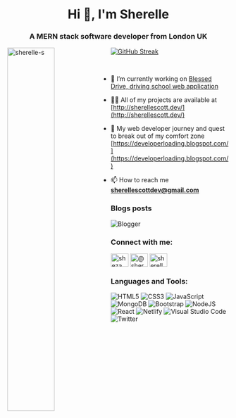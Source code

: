 <h1 align="center">Hi 👋, I'm Sherelle</h1>
<h3 align="center">A MERN stack software developer from London UK</h3>
<!-- changed width from 47% to 44% after i temp hid stats-->
<p><img align="left" width="46%" src="https://github-readme-stats.vercel.app/api/top-langs?username=sherelle-s&show_icons=true&theme=github_dark&locale=en&layout=compact" alt="sherelle-s" /></p>

[![GitHub Streak](https://streak-stats.demolab.com/?user=sherelle-s&theme=github-dark-blue)](https://git.io/streak-stats)

<!--<p>&nbsp;<img align="left"  width="47%" src="https://github-readme-stats.vercel.app/api?username=sherelle-s&show_icons=true&theme=github_dark&locale=en" alt="sherelle-s" /></p-->

<p>   
<br>
  
- 🔭 I’m currently working on [Blessed Drive, driving school web application](https://github.com/Sherelle-S/BlessedDrive.io)

- 👨‍💻 All of my projects are available at [http://sherellescott.dev/](http://sherellescott.dev/)

- 📝 My web developer journey and quest to break out of my comfort zone [https://developerloading.blogspot.com/](https://developerloading.blogspot.com/)

- 📫 How to reach me **sherellescottdev@gmail.com**</p>

### Blogs posts
![Blogger](https://img.shields.io/badge/Blogger-FF5722?style=for-the-badge&logo=blogger&logoColor=white)
<!-- Dev.to blog](https://img.shields.io/badge/dev.to-0A0A0A?style=for-the-badge&logo=dev.to&logoColor=white)-->
<!-- BLOG-POST-LIST:START -->
<!-- BLOG-POST-LIST:END -->

<h3 align="left">Connect with me:</h3>
<p align="left">
<a href="https://dev.to/sheza" target="blank"><img align="center" src="https://raw.githubusercontent.com/rahuldkjain/github-profile-readme-generator/master/src/images/icons/Social/devto.svg" alt="sheza" height="30" width="40" /></a>
<a href="https://twitter.com/@sherellie1" target="blank"><img align="center" src="https://raw.githubusercontent.com/rahuldkjain/github-profile-readme-generator/master/src/images/icons/Social/twitter.svg" alt="@sherellie1" height="30" width="40" /></a>
<a href="https://linkedin.com/in/sherelle scott" target="blank"><img align="center" src="https://raw.githubusercontent.com/rahuldkjain/github-profile-readme-generator/master/src/images/icons/Social/linked-in-alt.svg" alt="sherelle scott" height="30" width="40" /></a>
</p>

<h3 align="left">Languages and Tools:</h3>

![HTML5](https://img.shields.io/badge/html5-%23E34F26.svg?style=for-the-badge&logo=html5&logoColor=white)
![CSS3](https://img.shields.io/badge/css3-%231572B6.svg?style=for-the-badge&logo=css3&logoColor=white)
![JavaScript](https://img.shields.io/badge/javascript-%23323330.svg?style=for-the-badge&logo=javascript&logoColor=%23F7DF1E)
![MongoDB](https://img.shields.io/badge/MongoDB-%234ea94b.svg?style=for-the-badge&logo=mongodb&logoColor=white)
![Bootstrap](https://img.shields.io/badge/bootstrap-%23563D7C.svg?style=for-the-badge&logo=bootstrap&logoColor=white)
![NodeJS](https://img.shields.io/badge/node.js-6DA55F?style=for-the-badge&logo=node.js&logoColor=white)
![React](https://img.shields.io/badge/react-%2320232a.svg?style=for-the-badge&logo=react&logoColor=%2361DAFB)
![Netlify](https://img.shields.io/badge/netlify-%23000000.svg?style=for-the-badge&logo=netlify&logoColor=#00C7B7)
![Visual Studio Code](https://img.shields.io/badge/Visual%20Studio%20Code-0078d7.svg?style=for-the-badge&logo=visual-studio-code&logoColor=white)
![Twitter](https://img.shields.io/badge/Twitter-%231DA1F2.svg?style=for-the-badge&logo=Twitter&logoColor=white)
<!--![TailwindCSS](https://img.shields.io/badge/tailwindcss-%2338B2AC.svg?style=for-the-badge&logo=tailwind-css&logoColor=white)-->

<!--[![GitHub Streak](https://streak-stats.demolab.com/?user=sherelle-s&theme=github-dark-blue)](https://git.io/streak-stats)-->


